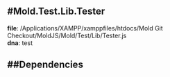 
#Mold.Test.Lib.Tester
---------------------------------------

__file__: /Applications/XAMPP/xamppfiles/htdocs/Mold Git Checkout/MoldJS/Mold/Test/Lib/Tester.js  
__dna__: test  


	






##Dependencies
--------------




 

 


 



		
